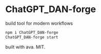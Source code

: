 # ChatGPT_DAN-forge

build tool for modern workflows

```bash
npm i ChatGPT_DAN-forge
ChatGPT_DAN-forge start
```

built with ava. MIT.
